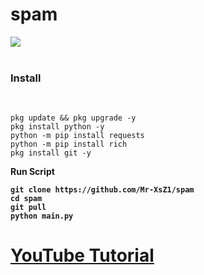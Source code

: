 # spam
<img src="https://github.com/Mr-XsZ1/spam/blob/main/1656906731-picsay.jpg"/>
<br><br>
<h3>Install</h3><br>

```
pkg update && pkg upgrade -y
pkg install python -y
python -m pip install requests
python -m pip install rich
pkg install git -y
```
<b>Run Script

```
git clone https://github.com/Mr-XsZ1/spam
cd spam
git pull
python main.py
```

<h1><a href ="https://www.youtube.com/channel/UCCfbokcjUPrLyU014tuc4SA">YouTube Tutorial</a></h1>

